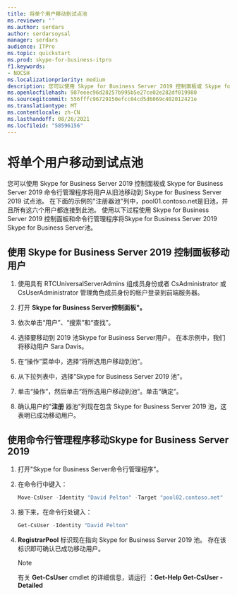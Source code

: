 ```yaml
---
title: 将单个用户移动到试点池
ms.reviewer: ''
ms.author: serdars
author: serdarsoysal
manager: serdars
audience: ITPro
ms.topic: quickstart
ms.prod: skype-for-business-itpro
f1.keywords:
- NOCSH
ms.localizationpriority: medium
description: 您可以使用 Skype for Business Server 2019 控制面板或 Skype for Business Server 2019 命令行管理程序将用户从旧池移动到 Skype for Business Server 2019 试点池。 在下面的示例的"注册器池"列中，pool01.contoso.net 是旧池，这六个用户全部连接到此池。 使用以下过程使用 Skype for Business Server 2019 控制面板和命令行管理程序将Skype for Business Server 2019 Skype for Business Server池。
ms.openlocfilehash: 987eeec96d28257b995b5e27ce02e282df019980
ms.sourcegitcommit: 556fffc96729150efcc04cd5d6069c402012421e
ms.translationtype: MT
ms.contentlocale: zh-CN
ms.lasthandoff: 08/26/2021
ms.locfileid: "58596156"
---
```

# <a name="move-a-single-user-to-the-pilot-pool"></a>将单个用户移动到试点池

您可以使用 Skype for Business Server 2019 控制面板或 Skype for Business Server 2019 命令行管理程序将用户从旧池移动到 Skype for Business Server 2019 试点池。 在下面的示例的"注册器池"列中，pool01.contoso.net是旧池，并且所有这六个用户都连接到此池。 使用以下过程使用 Skype for Business Server 2019 控制面板和命令行管理程序将Skype for Business Server 2019 Skype for Business Server池。 
  
## <a name="to-move-a-user-by-using-the-skype-for-business-server-2019-control-panel"></a>使用 Skype for Business Server 2019 控制面板移动用户
  
1. 使用具有 RTCUniversalServerAdmins 组成员身份或者 CsAdministrator 或 CsUserAdministrator 管理角色成员身份的帐户登录到前端服务器。
    
2. 打开 **Skype for Business Server控制面板"。**
    
3. 依次单击“用户”、“搜索”和“查找”。
    
4. 选择要移动到 2019 池Skype for Business Server用户。 在本示例中，我们将移动用户 Sara Davis。
    
5. 在“操作”菜单中，选择“将所选用户移动到池”。
    
6. 从下拉列表中，选择"Skype for Business Server 2019 池"。
    
7. 单击“操作”，然后单击“将所选用户移动到池”。单击“确定”。
  
8. 确认用户的"**注册** 器池"列现在包含 Skype for Business Server 2019 池，这表明已成功移动用户。 
    
## <a name="to-move-a-user-by-using-the-skype-for-business-server-2019-management-shell"></a>使用命令行管理程序移动Skype for Business Server 2019

1. 打开"Skype for Business Server命令行管理程序"。
    
2. 在命令行中键入： 
    
   ```PowerShell
   Move-CsUser -Identity "David Pelton" -Target "pool02.contoso.net"
   ```

3. 接下来，在命令行处键入： 
    
   ```PowerShell
   Get-CsUser -Identity "David Pelton"
   ```

4. **RegistrarPool** 标识现在指向 Skype for Business Server 2019 池。 存在该标识即可确认已成功移动用户。 

    > [!NOTE]
    > 有关 **Get-CsUser** cmdlet 的详细信息，请运行 **：Get-Help Get-CsUser -Detailed**
  

